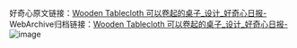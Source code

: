 好奇心原文链接：[Wooden Tablecloth 可以卷起的桌子_设计_好奇心日报-](https://www.qdaily.com/articles/7840.html)
WebArchive归档链接：[Wooden Tablecloth 可以卷起的桌子_设计_好奇心日报-](http://web.archive.org/web/20190623173009/https://www.qdaily.com/articles/7840.html)
![image](http://ww3.sinaimg.cn/large/007d5XDply1g3wjzj3k2gj30u03fc7el)